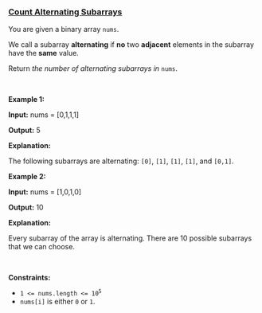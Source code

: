 ### [Count Alternating Subarrays](https://leetcode.com/problems/count-alternating-subarrays)

<p>You are given a <span data-keyword="binary-array">binary array</span> <code>nums</code>.</p>

<p>We call a <span data-keyword="subarray-nonempty">subarray</span> <strong>alternating</strong> if <strong>no</strong> two <strong>adjacent</strong> elements in the subarray have the <strong>same</strong> value.</p>

<p>Return <em>the number of alternating subarrays in </em><code>nums</code>.</p>

<p>&nbsp;</p>
<p><strong class="example">Example 1:</strong></p>

<div class="example-block">
<p><strong>Input:</strong> <span class="example-io">nums = [0,1,1,1]</span></p>

<p><strong>Output:</strong> <span class="example-io">5</span></p>

<p><strong>Explanation:</strong></p>

<p>The following subarrays are alternating: <code>[0]</code>, <code>[1]</code>, <code>[1]</code>, <code>[1]</code>, and <code>[0,1]</code>.</p>
</div>

<p><strong class="example">Example 2:</strong></p>

<div class="example-block">
<p><strong>Input:</strong> <span class="example-io">nums = [1,0,1,0]</span></p>

<p><strong>Output:</strong> <span class="example-io">10</span></p>

<p><strong>Explanation:</strong></p>

<p>Every subarray of the array is alternating. There are 10 possible subarrays that we can choose.</p>
</div>

<p>&nbsp;</p>
<p><strong>Constraints:</strong></p>

<ul>
	<li><code>1 &lt;= nums.length &lt;= 10<sup>5</sup></code></li>
	<li><code>nums[i]</code> is either <code>0</code> or <code>1</code>.</li>
</ul>
